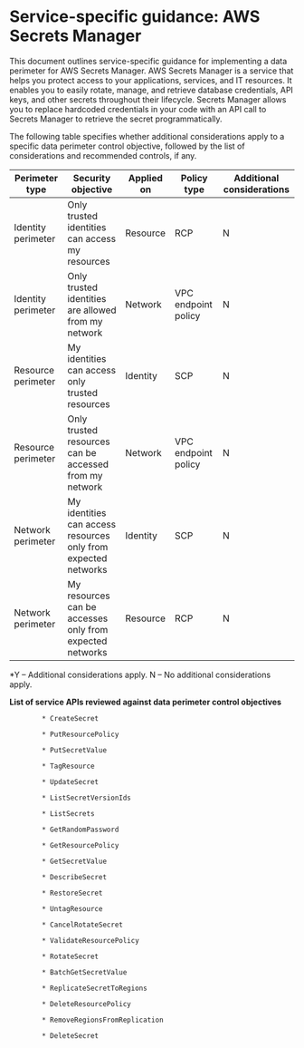 
# Service-specific guidance: AWS Secrets Manager


This document outlines service-specific guidance for implementing a data perimeter for AWS Secrets Manager. 
AWS Secrets Manager is a service that helps you protect access to your applications, services, and IT resources. It enables you to easily rotate, manage, and retrieve database credentials, API keys, and other secrets throughout their lifecycle. Secrets Manager allows you to replace hardcoded credentials in your code with an API call to Secrets Manager to retrieve the secret programmatically.


The following table specifies whether additional considerations apply to a specific data perimeter control objective, followed by the list of considerations and recommended controls, if any.

| Perimeter type | Security objective | Applied on | Policy type | Additional considerations |
|----------------|-------------------|------------|-------------|------------------------|
| Identity perimeter | Only trusted identities can access my resources | Resource | RCP | N |
| Identity perimeter | Only trusted identities are allowed from my network | Network | VPC endpoint policy | N |
| Resource perimeter | My identities can access only trusted resources | Identity | SCP | N |
| Resource perimeter | Only trusted resources can be accessed from my network | Network | VPC endpoint policy | N |
| Network perimeter | My identities can access resources only from expected networks | Identity | SCP | N |
| Network perimeter | My resources can be accesses only from expected networks | Resource | RCP | N |

*Y – Additional considerations apply. N – No additional considerations apply.
 


**List of service APIs reviewed against data perimeter control objectives**


            * CreateSecret
            
            * PutResourcePolicy
            
            * PutSecretValue
            
            * TagResource
            
            * UpdateSecret
            
            * ListSecretVersionIds
            
            * ListSecrets
            
            * GetRandomPassword
            
            * GetResourcePolicy
            
            * GetSecretValue
            
            * DescribeSecret
            
            * RestoreSecret
            
            * UntagResource
            
            * CancelRotateSecret
            
            * ValidateResourcePolicy
            
            * RotateSecret
            
            * BatchGetSecretValue
            
            * ReplicateSecretToRegions
            
            * DeleteResourcePolicy
            
            * RemoveRegionsFromReplication
            
            * DeleteSecret
            

